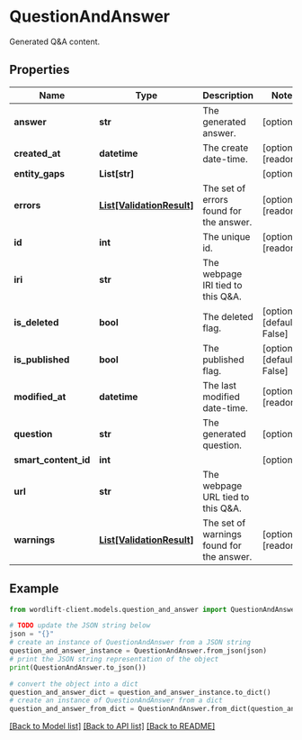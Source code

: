 # QuestionAndAnswer

Generated Q&A content.

## Properties

Name | Type | Description | Notes
------------ | ------------- | ------------- | -------------
**answer** | **str** | The generated answer. | [optional] 
**created_at** | **datetime** | The create date-time. | [optional] [readonly] 
**entity_gaps** | **List[str]** |  | [optional] 
**errors** | [**List[ValidationResult]**](ValidationResult.md) | The set of errors found for the answer. | [optional] [readonly] 
**id** | **int** | The unique id. | [optional] [readonly] 
**iri** | **str** | The webpage IRI tied to this Q&amp;A. | 
**is_deleted** | **bool** | The deleted flag. | [optional] [default to False]
**is_published** | **bool** | The published flag. | [optional] [default to False]
**modified_at** | **datetime** | The last modified date-time. | [optional] [readonly] 
**question** | **str** | The generated question. | [optional] 
**smart_content_id** | **int** |  | [optional] 
**url** | **str** | The webpage URL tied to this Q&amp;A. | 
**warnings** | [**List[ValidationResult]**](ValidationResult.md) | The set of warnings found for the answer. | [optional] [readonly] 

## Example

```python
from wordlift-client.models.question_and_answer import QuestionAndAnswer

# TODO update the JSON string below
json = "{}"
# create an instance of QuestionAndAnswer from a JSON string
question_and_answer_instance = QuestionAndAnswer.from_json(json)
# print the JSON string representation of the object
print(QuestionAndAnswer.to_json())

# convert the object into a dict
question_and_answer_dict = question_and_answer_instance.to_dict()
# create an instance of QuestionAndAnswer from a dict
question_and_answer_from_dict = QuestionAndAnswer.from_dict(question_and_answer_dict)
```
[[Back to Model list]](../README.md#documentation-for-models) [[Back to API list]](../README.md#documentation-for-api-endpoints) [[Back to README]](../README.md)


